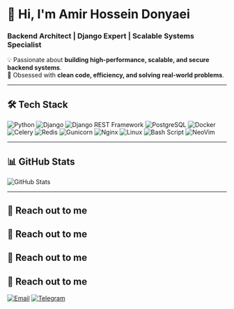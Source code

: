 # 🚀 Hi, I'm Amir Hossein Donyaei

### **Backend Architect | Django Expert | Scalable Systems Specialist**

💡 Passionate about **building high-performance, scalable, and secure backend systems**.  
🎯 Obsessed with **clean code, efficiency, and solving real-world problems**.

---

## 🛠️ Tech Stack

<p align="left">
  <img src="https://img.shields.io/badge/python-3670A0?style=for-the-badge&logo=python&logoColor=ffdd54" alt="Python" />
  <img src="https://img.shields.io/badge/django-%23092E20.svg?style=for-the-badge&logo=django&logoColor=white" alt="Django" />
  <img src="https://img.shields.io/badge/django%20rest%20framework-ff1709?style=for-the-badge&logo=django&logoColor=white" alt="Django REST Framework" />
  <img src="https://img.shields.io/badge/postgresql-%23316192.svg?style=for-the-badge&logo=postgresql&logoColor=white" alt="PostgreSQL" />
  <img src="https://img.shields.io/badge/docker-%230db7ed.svg?style=for-the-badge&logo=docker&logoColor=white" alt="Docker" />
  <img src="https://img.shields.io/badge/celery-%23a9cc54.svg?style=for-the-badge&logo=celery&logoColor=ddf4a4" alt="Celery" />
  <img src="https://img.shields.io/badge/redis-%23DD0031.svg?style=for-the-badge&logo=redis&logoColor=white" alt="Redis" />
  <img src="https://img.shields.io/badge/gunicorn-%298729.svg?style=for-the-badge&logo=gunicorn&logoColor=white" alt="Gunicorn" />
  <img src="https://img.shields.io/badge/nginx-%23009639.svg?style=for-the-badge&logo=nginx&logoColor=white" alt="Nginx" />
  <img src="https://img.shields.io/badge/linux-FCC624?style=for-the-badge&logo=linux&logoColor=black" alt="Linux" />
  <img src="https://img.shields.io/badge/bash%20script-%23121011.svg?style=for-the-badge&logo=gnu-bash&logoColor=white" alt="Bash Script" />
  <img src="https://img.shields.io/badge/neovim-%2357A143.svg?style=for-the-badge&logo=neovim&logoColor=white" alt="NeoVim" />
</p>

---

## 📊 GitHub Stats

![GitHub Stats](https://github-readme-stats.vercel.app/api?username=SamariumCode&show_icons=true&count_private=true&hide=stars&theme=dark)

---

## 📍 Reach out to me

## 📍 Reach out to me

## 📍 Reach out to me

## 📍 Reach out to me  

[![Email](https://img.shields.io/badge/Email-D14836?style=for-the-badge&logo=gmail&logoColor=white)](mailto:cactuspydon@gmail.com) 
[![Telegram](https://img.shields.io/badge/Telegram-26A5E4?style=for-the-badge&logo=telegram&logoColor=white)](https://t.me/AmirHossein_Donyaei)
